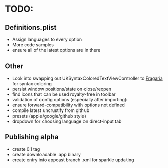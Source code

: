 # TODO:

## Definitions.plist
- Assign languages to every option
- More code samples
- ensure all of the latest options are in there

## Other
- Look into swapping out UKSyntaxColoredTextViewController to [Fragaria](https://github.com/mugginsoft/Fragaria) for syntax coloring
- persist window positions/state on close/reopen
- find icons that can be used royalty-free in toolbar
- validation of config options (especially after importing)
- ensure forward-compatibility with options not defined
- compile latest uncrustify from github
- presets (apple/google/github style)
- dropdown for choosing language on direct-input tab

## Publishing alpha
- create 0.1 tag
- create downloadable .app binary
- create entry into appcast branch .xml for sparkle updating